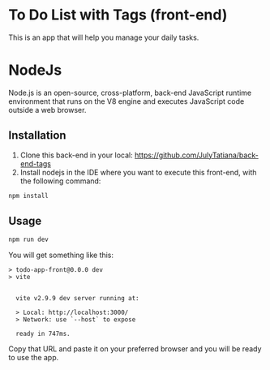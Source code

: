 # To Do List with Tags (front-end)

This is an app that will help you manage your daily tasks.

# NodeJs

Node.js is an open-source, cross-platform, back-end JavaScript runtime environment that runs on the V8 engine and executes JavaScript code outside a web browser. 


## Installation

1. Clone this back-end in your local: https://github.com/JulyTatiana/back-end-tags
2. Install nodejs in the IDE where you want to execute this front-end, with the following command:

```bash
npm install
```

## Usage

```javascript React
npm run dev
```
You will get something like this:

```
> todo-app-front@0.0.0 dev
> vite


  vite v2.9.9 dev server running at:

  > Local: http://localhost:3000/
  > Network: use `--host` to expose

  ready in 747ms.
```
Copy that URL and paste it on your preferred browser and you will be ready to use the app.
